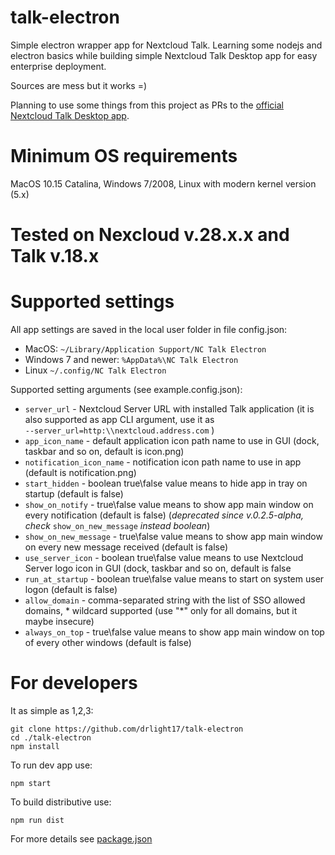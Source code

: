 # talk-electron
Simple electron wrapper app for Nextcloud Talk. Learning some nodejs and electron basics while building simple Nextcloud Talk Desktop app for easy enterprise deployment.

Sources are mess but it works =)

Planning to use some things from this project as PRs to the [official Nextcloud Talk Desktop app](https://github.com/nextcloud/talk-desktop).

# Minimum OS requirements
MacOS 10.15 Catalina, Windows 7/2008, Linux with modern kernel version (5.x)

# Tested on Nexcloud v.28.x.x and Talk v.18.x

# Supported settings
All app settings are saved in the local user folder in file config.json:
- MacOS: `~/Library/Application Support/NC Talk Electron`
- Windows 7 and newer: `%AppData%\NC Talk Electron`
- Linux `~/.config/NC Talk Electron`

Supported setting arguments (see example.config.json):
- `server_url` - Nextcloud Server URL with installed Talk application (it is also supported as app CLI argument, use it as <br />`--server_url=http:\\nextcloud.address.com` )
- `app_icon_name` - default application icon path name to use in GUI (dock, taskbar and so on, default is icon.png)
- `notification_icon_name` - notification icon path name to use in app (default is notification.png)
- `start_hidden` - boolean true\false value means to hide app in tray on startup (default is false)
- `show_on_notify` - true\false value means to show app main window on every notification (default is false) (*deprecated since v.0.2.5-alpha, check* `show_on_new_message` *instead boolean*)
- `show_on_new_message` - true\false value means to show app main window on every new message received (default is false)
- `use_server_icon` - boolean true\false value means to use Nextcloud Server logo icon in GUI (dock, taskbar and so on, default is false
- `run_at_startup` - boolean true\false value means to start on system user logon (default is false)
- `allow_domain` - comma-separated string with the list of SSO allowed domains, * wildcard supported (use "*" only for all domains, but it maybe insecure)
- `always_on_top` - true\false value means to show app main window on top of every other windows (default is false)

# For developers
It as simple as 1,2,3:
```
git clone https://github.com/drlight17/talk-electron
cd ./talk-electron
npm install
```
To run dev app use:
```
npm start 
```
To build distributive use:
```
npm run dist
```
For more details see [package.json](package.json)




